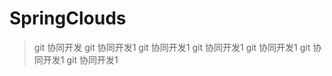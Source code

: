 # SpringClouds
> git 协同开发
> git 协同开发1 
> git 协同开发1 
> git 协同开发1 
> git 协同开发1 
> git 协同开发1 
> git 协同开发1 